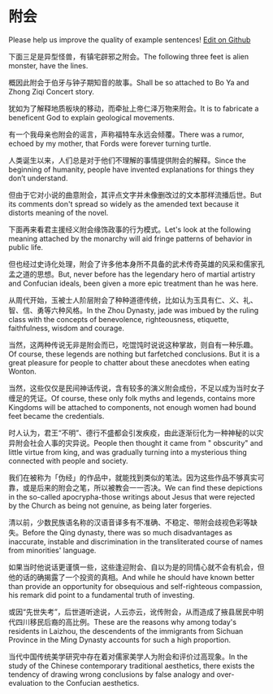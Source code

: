 # 附会

Please help us improve the quality of example sentences! [Edit on Github](https://github.com/jiyushe/jiyu-example-sentence-source/blob/main/chinese/fuhui_1.md)

<p><span class="chinese">下面三足是异型怪兽，有镇宅辟邪之附会。</span><span class="english">The following three feet is alien monster, have the lines.</span></p>

<p><span class="chinese">概因此附会于伯牙与钟子期知音的故事。</span><span class="english">Shall be so attached to Bo Ya and Zhong Ziqi Concert story.</span></p>

<p><span class="chinese">犹如为了解释地质板块的移动，而牵扯上帝仁泽万物来附会。</span><span class="english">It is to fabricate a beneficent God to explain geological movements.</span></p>

<p><span class="chinese">有一个我母亲也附会的谣言，声称福特车永远会倾覆。</span><span class="english">There was a rumor, echoed by my mother, that Fords were forever turning turtle.</span></p>

<p><span class="chinese">人类诞生以来，人们总是对于他们不理解的事情提供附会的解释。</span><span class="english">Since the beginning of humanity, people have invented explanations for things they don’t understand.</span></p>

<p><span class="chinese">但由于它对小说的曲意附会，其评点文字并未像删改过的文本那样流播后世。</span><span class="english">But its comments don't spread so widely as the amended text because it distorts meaning of the novel.</span></p>

<p><span class="chinese">下面再来看君主援经义附会缘饰政事的行为模式。</span><span class="english">Let's look at the following meaning attached by the monarchy will aid fringe patterns of behavior in public life.</span></p>

<p><span class="chinese">但也经过史诗化处理，附会了许多他本身所不具备的武术传奇英雄的风采和儒家孔孟之道的思想。</span><span class="english">But, never before has the legendary hero of martial artistry and Confucian ideals, been given a more epic treatment than he was here.</span></p>

<p><span class="chinese">从周代开始，玉被士人阶层附会了种种道德传统，比如认为玉具有仁、义、礼、智、信、勇等六种风格。</span><span class="english">In the Zhou Dynasty, jade was imbued by the ruling class with the concepts of benevolence, righteousness, etiquette, faithfulness, wisdom and courage.</span></p>

<p><span class="chinese">当然，这两种传说无非是附会而已，吃馄饨时说说这种掌故，则自有一种乐趣。</span><span class="english">Of course, these legends are nothing but farfetched conclusions. But it is a great pleasure for people to chatter about these anecdotes when eating Wonton.</span></p>

<p><span class="chinese">当然，这些仅仅是民间神话传说，含有较多的演义附会成份，不足以成为当时女子缠足的凭证。</span><span class="english">Of course, these only folk myths and legends, contains more Kingdoms will be attached to components, not enough women had bound feet became the credentials.</span></p>

<p><span class="chinese">时人认为，君王“不明”、德行不盛都会引发疾疫，由此逐渐衍化为一种神秘的以灾异附会社会人事的灾异说。</span><span class="english">People then thought it came from " obscurity" and little virtue from king, and was gradually turning into a mysterious thing connected with people and society.</span></p>

<p><span class="chinese">我们在被称为「伪经」的作品中，就能找到类似的笔法。因为这些作品不够真实可靠，或是后来的附会之笔，所以被教会一一否决。</span><span class="english">We can find these depictions in the so-called apocrypha-those writings about Jesus that were rejected by the Church as being not genuine, as being later forgeries.</span></p>

<p><span class="chinese">清以前，少数民族语名称的汉语音译多有不准确、不稳定、带附会歧视色彩等缺失。</span><span class="english">Before the Qing dynasty, there was so much disadvantages as inaccurate, instable and discrimination in the transliterated course of names from minorities' language.</span></p>

<p><span class="chinese">如果当时他说话更谨慎一些，这些逢迎附会、自以为是的同情心就不会有机会，但他的话的确揭露了一个投资的真相。</span><span class="english">And while he should have known better than provide an opportunity for obsequious and self-righteous compassion, his remark did point to a fundamental truth of investing.</span></p>

<p><span class="chinese">或因“先世失考”，后世道听途说，人云亦云，讹传附会，从而造成了掖县居民中明代四川移民后裔的高比例。</span><span class="english">These are the reasons why among today's residents in Laizhou, the descendents of the immigrants from Sichuan Province in the Ming Dynasty accounts for such a high proportion.</span></p>

<p><span class="chinese">当代中国传统美学研究中存在着对儒家美学人为附会和评价过高现象。</span><span class="english">In the study of the Chinese contemporary traditional aesthetics, there exists the tendency of drawing wrong conclusions by false analogy and over-evaluation to the Confucian aesthetics.</span></p>

